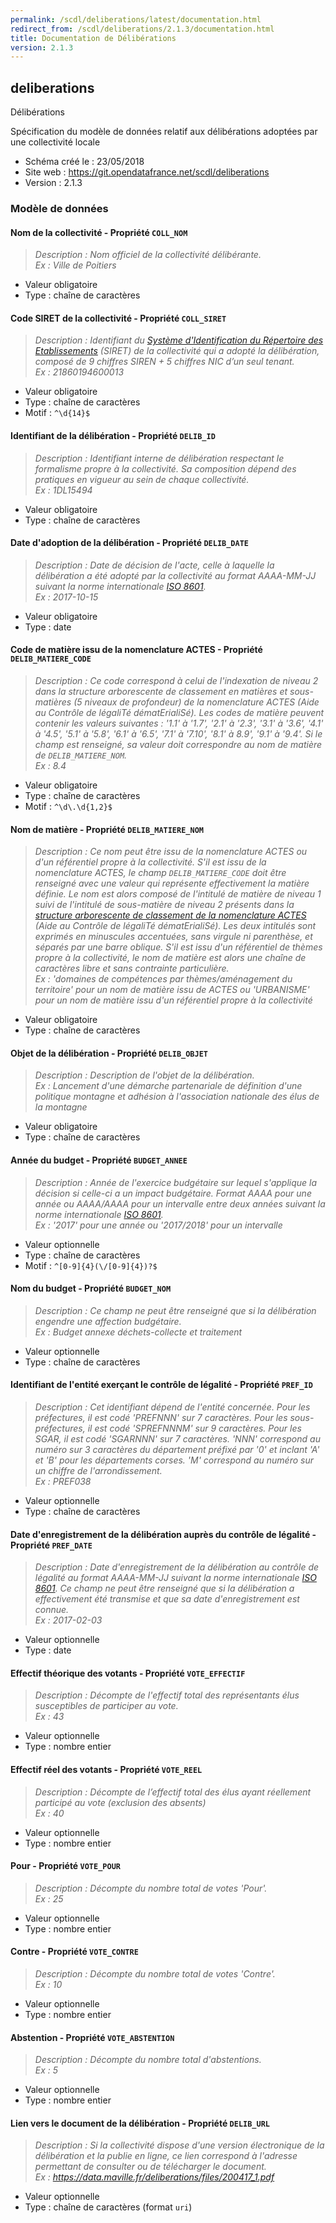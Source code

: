 ```yaml
---
permalink: /scdl/deliberations/latest/documentation.html
redirect_from: /scdl/deliberations/2.1.3/documentation.html
title: Documentation de Délibérations
version: 2.1.3
---
```


## deliberations

Délibérations

Spécification du modèle de données relatif aux délibérations adoptées par une collectivité locale

- Schéma créé le : 23/05/2018
- Site web : https://git.opendatafrance.net/scdl/deliberations
- Version : 2.1.3

### Modèle de données


####  Nom de la collectivité - Propriété `COLL_NOM`

> *Description : Nom officiel de la collectivité délibérante.<br/>Ex : Ville de Poitiers*
- Valeur obligatoire
- Type : chaîne de caractères

####  Code SIRET de la collectivité - Propriété `COLL_SIRET`

> *Description : Identifiant du [Système d'Identification du Répertoire des Etablissements](https://fr.wikipedia.org/wiki/Syst%C3%A8me_d%27identification_du_r%C3%A9pertoire_des_%C3%A9tablissements) (SIRET) de la collectivité qui a adopté la délibération, composé de 9 chiffres SIREN + 5 chiffres NIC d’un seul tenant.<br/>Ex : 21860194600013*
- Valeur obligatoire
- Type : chaîne de caractères
- Motif : `^\d{14}$`

####  Identifiant de la délibération - Propriété `DELIB_ID`

> *Description : Identifiant interne de délibération respectant le formalisme propre à la collectivité. Sa composition dépend des pratiques en vigueur au sein de chaque collectivité.<br/>Ex : 1DL15494*
- Valeur obligatoire
- Type : chaîne de caractères

####  Date d'adoption de la délibération - Propriété `DELIB_DATE`

> *Description : Date de décision de l'acte, celle à laquelle la délibération a été adopté par la collectivité au format AAAA-MM-JJ suivant la norme internationale [ISO 8601](https://fr.wikipedia.org/wiki/ISO_8601).<br/>Ex : 2017-10-15*
- Valeur obligatoire
- Type : date

####  Code de matière issu de la nomenclature ACTES - Propriété `DELIB_MATIERE_CODE`

> *Description : Ce code correspond à celui de l'indexation de niveau 2 dans la structure arborescente de classement en matières et sous-matières (5 niveaux de profondeur) de la nomenclature ACTES (Aide au Contrôle de légaliTé dématErialiSé). Les codes de matière peuvent contenir les valeurs suivantes : '1.1' à '1.7',  '2.1' à '2.3', '3.1' à '3.6', '4.1' à '4.5', '5.1' à '5.8', '6.1' à '6.5', '7.1' à '7.10', '8.1' à 8.9', '9.1' à '9.4'. Si le champ est renseigné, sa valeur doit correspondre au nom de matière de `DELIB_MATIERE_NOM`.<br/>Ex : 8.4*
- Valeur obligatoire
- Type : chaîne de caractères
- Motif : `^\d\.\d{1,2}$`

####  Nom de matière - Propriété `DELIB_MATIERE_NOM`

> *Description : Ce nom peut être issu de la nomenclature ACTES ou d'un référentiel propre à la collectivité. S'il est issu de la nomenclature ACTES, le champ `DELIB_MATIERE_CODE` doit être renseigné avec une valeur qui représente effectivement la matière définie. Le nom est alors composé de l'intitulé de matière de niveau 1 suivi de l'intitulé de sous-matière de niveau 2 présents dans la [structure arborescente de classement de la nomenclature ACTES](http://www.moselle.gouv.fr/content/download/1107/7994/file/nomenclature.pdf) (Aide au Contrôle de légaliTé dématErialiSé). Les deux intitulés sont exprimés en minuscules accentuées, sans virgule ni parenthèse, et séparés par une barre oblique. S'il est issu d'un référentiel de thèmes propre à la collectivité, le nom de matière est alors une chaîne de caractères libre et sans contrainte particulière.<br/>Ex : 'domaines de compétences par thèmes/aménagement du territoire' pour un nom de matière issu de ACTES ou 'URBANISME' pour un nom de matière issu d'un référentiel propre à la collectivité*
- Valeur obligatoire
- Type : chaîne de caractères

####  Objet de la délibération - Propriété `DELIB_OBJET`

> *Description : Description de l'objet de la délibération.<br/>Ex : Lancement d'une démarche partenariale de définition d'une politique montagne et adhésion à l'association nationale des élus de la montagne*
- Valeur obligatoire
- Type : chaîne de caractères

####  Année du budget - Propriété `BUDGET_ANNEE`

> *Description : Année de l'exercice budgétaire sur lequel s'applique la décision si celle-ci a un impact budgétaire. Format AAAA pour une année ou AAAA/AAAA pour un intervalle entre deux années suivant la norme internationale [ISO 8601](https://fr.wikipedia.org/wiki/ISO_8601).<br/>Ex : '2017' pour une année ou '2017/2018' pour un intervalle*
- Valeur optionnelle
- Type : chaîne de caractères
- Motif : `^[0-9]{4}(\/[0-9]{4})?$`

####  Nom du budget - Propriété `BUDGET_NOM`

> *Description : Ce champ ne peut être renseigné que si la délibération engendre une affection budgétaire.<br/>Ex : Budget annexe déchets-collecte et traitement*
- Valeur optionnelle
- Type : chaîne de caractères

####  Identifiant de l'entité exerçant le contrôle de légalité - Propriété `PREF_ID`

> *Description : Cet identifiant dépend de l'entité concernée. Pour les préfectures, il est codé 'PREFNNN' sur 7 caractères. Pour les sous-préfectures, il est codé 'SPREFNNNM' sur 9 caractères. Pour les SGAR, il est codé 'SGARNNN' sur 7 caractères. 'NNN' correspond au numéro sur 3 caractères du département préfixé par '0' et inclant 'A' et 'B' pour les départements corses. 'M' correspond au numéro sur un chiffre de l'arrondissement.<br/>Ex : PREF038*
- Valeur optionnelle
- Type : chaîne de caractères

####  Date d'enregistrement de la délibération auprès du contrôle de légalité - Propriété `PREF_DATE`

> *Description : Date d'enregistrement de la délibération au contrôle de légalité au format AAAA-MM-JJ suivant la norme internationale [ISO 8601](https://fr.wikipedia.org/wiki/ISO_8601). Ce champ ne peut être renseigné que si la délibération a effectivement été transmise et que sa date d'enregistrement est connue.<br/>Ex : 2017-02-03*
- Valeur optionnelle
- Type : date

####  Effectif théorique des votants - Propriété `VOTE_EFFECTIF`

> *Description : Décompte de l'effectif total des représentants élus susceptibles de participer au vote.<br/>Ex : 43*
- Valeur optionnelle
- Type : nombre entier

####  Effectif réel des votants - Propriété `VOTE_REEL`

> *Description : Décompte de l’effectif total des élus ayant réellement participé au vote (exclusion des absents)<br/>Ex : 40*
- Valeur optionnelle
- Type : nombre entier

####  Pour - Propriété `VOTE_POUR`

> *Description : Décompte du nombre total de votes 'Pour'.<br/>Ex : 25*
- Valeur optionnelle
- Type : nombre entier

####  Contre - Propriété `VOTE_CONTRE`

> *Description : Décompte du nombre total de votes 'Contre'.<br/>Ex : 10*
- Valeur optionnelle
- Type : nombre entier

####  Abstention - Propriété `VOTE_ABSTENTION`

> *Description : Décompte du nombre total d'abstentions.<br/>Ex : 5*
- Valeur optionnelle
- Type : nombre entier

####  Lien vers le document de la délibération - Propriété `DELIB_URL`

> *Description : Si la collectivité dispose d'une version électronique de la délibération et la publie en ligne, ce lien correspond à l'adresse permettant de consulter ou de télécharger le document.<br/>Ex : https://data.maville.fr/deliberations/files/200417_1.pdf*
- Valeur optionnelle
- Type : chaîne de caractères (format `uri`)